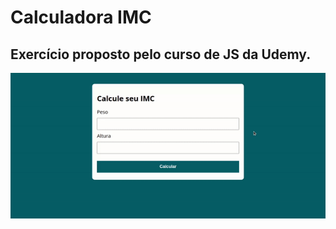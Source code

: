 # Calculadora IMC

## Exercício proposto pelo curso de JS da Udemy.



<img src="https://github.com/fabiowinck/Calculadora-IMC/blob/main/assets/img/calcimcgif.gif" width="600" title="imcgif">
